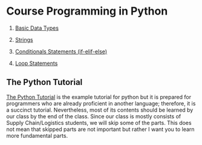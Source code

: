 # Course Programming in Python


1. [Basic Data Types](basic-data-types.md)

2. [Strings](strings.md)

2. [Conditionals Statements (if-elif-else)](conditionals-statements.md)

3. [Loop Statements](loop-statements.md)




## The Python Tutorial
[The Python Tutorial](https://docs.python.org/3/tutorial/index.html) is the example tutorial for python but it is prepared for programmers who are already proficient in another language; therefore, it is a succinct tutorial.
Nevertheless, most of its contents should be learned by our class by the end of the class.
Since our class is mostly consists of Supply Chain/Logistics students, we will skip some of the parts.
This does not mean that skipped parts are not important but rather I want you to learn more fundamental parts.



